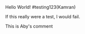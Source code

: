 Hello World!
#testing123(Kamran)

If this really were a test, I would fail.


This is Aby's comment


